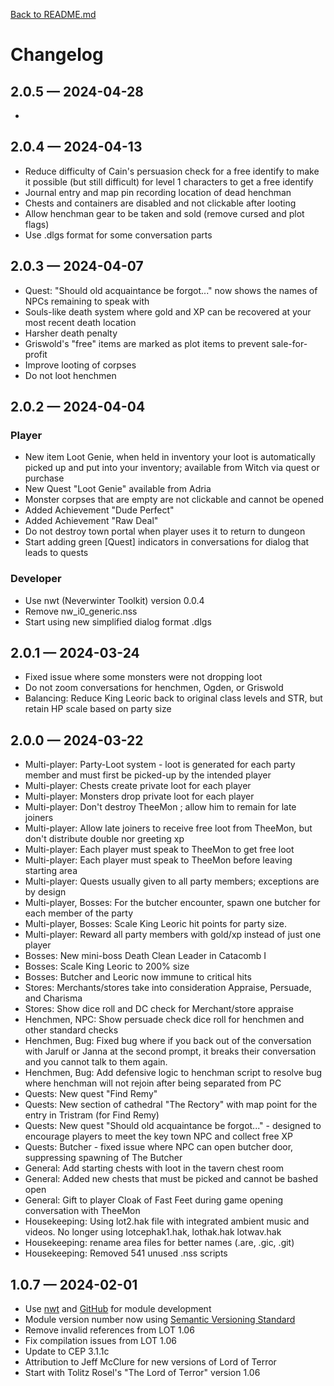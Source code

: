 [Back to README.md](README.md)

# Changelog
## 2.0.5 &mdash; 2024-04-28
* 

## 2.0.4 &mdash; 2024-04-13
* Reduce difficulty of Cain's persuasion check for a free identify to make it possible (but still difficult) for level 1 characters to get a free identify
* Journal entry and map pin recording location of dead henchman
* Chests and containers are disabled and not clickable after looting
* Allow henchman gear to be taken and sold (remove cursed and plot flags)
* Use .dlgs format for some conversation parts

## 2.0.3 &mdash; 2024-04-07
* Quest: "Should old acquaintance be forgot..." now shows the names of NPCs remaining to speak with
* Souls-like death system where gold and XP can be recovered at your most recent death location
* Harsher death penalty
* Griswold's "free" items are marked as plot items to prevent sale-for-profit
* Improve looting of corpses
* Do not loot henchmen

## 2.0.2 &mdash; 2024-04-04
### Player
* New item Loot Genie, when held in inventory your loot is automatically picked up and put into your inventory;  available from Witch via quest or purchase
* New Quest "Loot Genie" available from Adria
* Monster corpses that are empty are not clickable and cannot be opened
* Added Achievement "Dude Perfect"
* Added Achievement "Raw Deal"
* Do not destroy town portal when player uses it to return to dungeon
* Start adding green [Quest] indicators in conversations for dialog that leads to quests
### Developer
* Use nwt (Neverwinter Toolkit) version 0.0.4
* Remove nw_i0_generic.nss
* Start using new simplified dialog format .dlgs

## 2.0.1 &mdash; 2024-03-24
* Fixed issue where some monsters were not dropping loot
* Do not zoom conversations for henchmen, Ogden, or Griswold
* Balancing: Reduce King Leoric back to original class levels and STR, but retain HP scale based on party size

## 2.0.0 &mdash; 2024-03-22
* Multi-player: Party-Loot system - loot is generated for each party member and must first be picked-up by the intended player
* Multi-player: Chests create private loot for each player
* Multi-player: Monsters drop private loot for each player
* Multi-player: Don't destroy TheeMon ; allow him to remain for late joiners
* Multi-player: Allow late joiners to receive free loot from TheeMon, but don't distribute double nor greeting xp
* Multi-player: Each player must speak to TheeMon to get free loot
* Multi-player: Each player must speak to TheeMon before leaving starting area
* Multi-player: Quests usually given to all party members; exceptions are by design
* Multi-player, Bosses: For the butcher encounter, spawn one butcher for each member of the party
* Multi-player, Bosses: Scale King Leoric hit points for party size.
* Multi-player: Reward all party members with gold/xp instead of just one player
* Bosses: New mini-boss Death Clean Leader in Catacomb I
* Bosses: Scale King Leoric to 200% size
* Bosses: Butcher and Leoric now immune to critical hits
* Stores: Merchants/stores take into consideration Appraise, Persuade, and Charisma
* Stores: Show dice roll and DC check for Merchant/store appraise
* Henchmen, NPC: Show persuade check dice roll for henchmen and other standard checks
* Henchmen, Bug: Fixed bug where if you back out of the conversation with Jarulf or Janna at the second prompt, it breaks their conversation and you cannot talk to them again.
* Henchmen, Bug: Add defensive logic to henchman script to resolve bug where henchman will not rejoin after being separated from PC
* Quests: New quest "Find Remy"
* Quests: New section of cathedral "The Rectory" with map point for the entry in Tristram (for Find Remy)
* Quests: New quest "Should old acquaintance be forgot..." - designed to encourage players to meet the key town NPC and collect free XP
* Quests: Butcher - fixed issue where NPC can open butcher door, suppressing spawning of The Butcher
* General: Add starting chests with loot in the tavern chest room
* General: Added new chests that must be picked and cannot be bashed open
* General: Gift to player Cloak of Fast Feet during game opening conversation with TheeMon
* Housekeeping: Using lot2.hak file with integrated ambient music and videos.  No longer using lotcephak1.hak, lothak.hak lotwav.hak
* Housekeeping: rename area files for better names (.are, .gic, .git)
* Housekeeping: Removed 541 unused .nss scripts

## 1.0.7 &mdash; 2024-02-01 
* Use [nwt](https://github.com/jeffmcclure/nwt) and [GitHub](https://github.com/jeffmcclure/lot5) for module development
* Module version number now using [Semantic Versioning Standard](https://semver.org)
* Remove invalid references from LOT 1.06
* Fix compilation issues from LOT 1.06
* Update to CEP 3.1.1c
* Attribution to Jeff McClure for new versions of Lord of Terror
* Start with Tolitz Rosel's "The Lord of Terror" version 1.06
